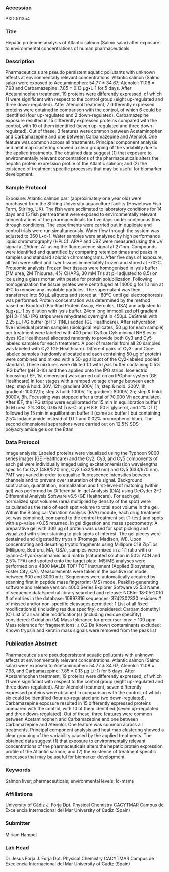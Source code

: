 ### Accession
PXD001354

### Title
Hepatic proteome analysis of Atlantic salmon (Salmo salar) after exposure to environmental concentrations of human pharmaceuticals

### Description
Pharmaceuticals are pseudo persistent aquatic pollutants with unknown effects at environmentally relevant concentrations. Atlantic salmon (Salmo salar) were exposed to Acetaminophen: 54.77 ± 34.67; Atenolol: 11.08 ± 7.98 and Carbamazepine: 7.85 ± 0.13 µg•L-1 for 5 days. After Acetaminophen treatment, 19 proteins were differently expressed, of which 11 were significant with respect to the control group (eight up-regulated and three down-regulated). After Atenolol treatment, 7 differently expressed proteins were obtained in comparison with the control, of which 6 could be identified (four up-regulated and 2 down-regulated). Carbamazepine exposure resulted in 15 differently expressed proteins compared with the control, with 10 of them identified (seven up-regulated and three down-regulated). Out of these, 3 features were common between Acetaminophen and Carbamazepine and one between Carbamazepine and Atenolol. One feature was common across all treatments. Principal component analysis and heat map clustering showed a clear grouping of the variability due to the applied treatments. The obtained data suggest (1) that exposure to environmentally relevant concentrations of the pharmaceuticals alters the hepatic protein expression profile of the Atlantic salmon; and (2) the existence of treatment specific processes that may be useful for biomarker development.

### Sample Protocol
Exposure: Atlantic salmon parr (approximately one year old) were purchased from the Stirling University aquaculture facility (Howietown Fish Farm, Stirling, UK). The fish were acclimated to laboratory conditions for 14 days and 15 fish per treatment were exposed to environmentally relevant concentrations of the pharmaceuticals for five days under continuous flow through conditions. The experiments were carried out in duplicate and control trials were run simultaneously. Water flow through the system was adjusted to 360 L•d-1. Water samples were analysed by high performance liquid chromatography (HPLC). APAP and CBZ were measured using the UV signal at 250nm, AT using the fluorescence signal at 271nm. Compounds were identified and quantified by comparing retention times and peaks in samples and standard solution chromatograms. After five days of exposure, all fish were killed and liver tissues immediately frozen and stored at -70ºC.  Proteomic analysis: Frozen liver tissues were homogenised in lysis buffer (7M urea, 2M Thiourea, 4% CHAPS, 30 mM Tris at pH adjusted to 8.5) on ice using a glass mortar with pestle for protein solubilization. Following homogenization the tissue lysates were centrifuged at 14000 g for 10 min at 4ºC to remove any insoluble particles. The supernatant was then transferred into 50 µL aliquots and stored at −80ºC until gel electrophoresis was performed. Protein concentration was determined by the method based on Bradford (Bio-Rad Protein Assay, Hercules, USA) and adjusted to 5µg•µL-1 by dilution with lysis buffer. 24cm long immobilized pH gradient (pH 3-11NL) IPG strips were rehydrated overnight in 450µL DeStreak with 2.25 µL IPG buffer (pH 3-11NL) added (GE Healthcare). After rehydration, five individual protein samples (biological replicates; 50 μg for each sample) per treatment were labeled with 400 pmol Cy3 or Cy5 minimal NHS ester dyes (Ge Healthcare) allocated randomly to provide both Cy3 and Cy5 labeled samples for each treatment. A pool of material from all 20 samples was labeled with Cy2 (GE Healthcare). Different pairs of Cy3- and Cy5-labeled samples (randomly allocated and each containing 50 μg of protein) were combined and mixed with a 50-μg aliquot of the Cy2-labeled pooled standard. These mixtures were diluted 1:1 with lysis buffer containing 0.5% IPG buffer (pH 3-10) and then applied onto the IPG strips. Isoelectric focussing (IEF, 1st dimension) was carried out on an IPGphor system (GE Healthcare) in four stages with a ramped voltage change between each step: step & hold: 30V, 12h; gradient 300V, 1h; step & hold: 300V, 1h; gradient: 1000V,1h; step & hold: 1000V, 1h; gradient: 8000V, 2h; step & hold: 8000V, 8h. Focussing was stopped after a total of 70,000 Vh accumulated. After IEF, the IPG strips were equilibrated for 15 min in equilibration buffer I (6 M urea, 2% SDS, 0.05 M Tris–Cl at pH 8.8, 50% glycerol, and 2% DTT) followed by 15 min in equilibration buffer II (same as buffer I but containing  2.5% iodacetamide instead of DTT and 0.02% bromophenol blue). The second dimensional separations were carried out on 12.5% SDS-polyacrylamide gels on the Ettan

### Data Protocol
Image analysis: Labeled proteins were visualized using the Typhoon 9000 series imager (GE Healthcare) and the Cy2, Cy3, and Cy5 components of each gel were individually imaged using excitation/emission wavelengths specific for Cy2 (488/520 nm), Cy3 (532/580 nm) and Cy5 (633/670 nm).  PMT was varied in order to equalise fluorescence intensities between channels and to prevent over saturation of the signal. Background subtraction, quantitation, normalization and first-level-of matching (within gel) was performed by Differential In-gel Analysis (DIA) using DeCyder 2-D Differential Analysis Software v6.5 (GE Healthcare). For each gel, normalized spot volumes (area multiplied by density of the spot) were calculated as the ratio of each spot volume to total spot volume in the gel. Within the Biological Variation Analysis (BVA) module, each drug treatment set was combined, compared to the control treatment set (T-test) and spots with a p-value <0.05 returned. In gel digestion and mass spectrometry: A preparative gel with 300 μg of protein was used for spot picking and visualized with silver staining to pick spots of interest. The gel pieces were destained and digested by trypsin (Promega, Madison, WI). Upon concentrating and desalting tryptic fragments using Millipore C18 ZipTips (Millipore, Bedford, MA, USA), samples were mixed in a 1:1 ratio with α-cyano-4-hydroxycinnamic acid matrix (saturated solution in 50% ACN and 2.5% TFA) and spotted onto the target plate. MS/MS analyses were performed on a 4800 MALDI-TOF/ TOF instrument (Applied Biosystems, Foster City, CA). Measurements were taken in the positive ion mode between 900 and 3000 m/z. Sequences were automatically acquired by scanning first in peptide mass fingerprint (MS) mode.  Peaklist-generating software and release version: 4000 Series Explorer Software v3.5.3  Name of sequence data/spectral library searched and release: NCBInr 18-05-2010 # of entries in the database: 10997816 sequences; 3742302330 residues # of missed and/or non-specific cleavages permitted: 1 List of all fixed modification(s) (including residue specifity) considered: Carbamidomethyl (C) List of all variable modification(s) (including residue specifity) considered: Oxidation (M) Mass tolerance for precursor ions: ± 100 ppm Mass tolerance for fragment ions: ± 0.2 Da Known contaminants excluded: Known trypsin and keratin mass signals were removed from the peak list

### Publication Abstract
Pharmaceuticals are pseudopersistent aquatic pollutants with unknown effects at environmentally relevant concentrations. Atlantic salmon (Salmo salar) were exposed to Acetaminophen: 54.77 &#xb1; 34.67; Atenolol: 11.08 &#xb1; 7.98, and Carbamazepine: 7.85 &#xb1; 0.13 &#x3bc;g&#xb7;L(-1) for 5 days. After Acetaminophen treatment, 19 proteins were differently expressed, of which 11 were significant with respect to the control group (eight up-regulated and three down-regulated). After Atenolol treatment, seven differently expressed proteins were obtained in comparison with the control, of which six could be identified (four up-regulated and two down-regulated). Carbamazepine exposure resulted in 15 differently expressed proteins compared with the control, with 10 of them identified (seven up-regulated and three down-regulated). Out of these, three features were common between Acetaminophen and Carbamazepine and one between Carbamazepine and Atenolol. One feature was common across all treatments. Principal component analysis and heat map clustering showed a clear grouping of the variability caused by the applied treatments. The obtained data suggest (1) that exposure to environmentally relevant concentrations of the pharmaceuticals alters the hepatic protein expression profile of the Atlantic salmon; and (2) the existence of treatment specific processes that may be useful for biomarker development.

### Keywords
Salmon liver; pharmaceuticals; environmental levels; lc-msms

### Affiliations
University of Cádiz
J. Forja Dpt. Physical Chemistry CACYTMAR Campus de Excelencia Internacional del Mar University of Cadiz (Spain)

### Submitter
Miriam Hampel

### Lab Head
Dr Jesus Forja
J. Forja Dpt. Physical Chemistry CACYTMAR Campus de Excelencia Internacional del Mar University of Cadiz (Spain)


